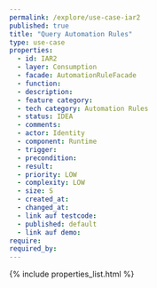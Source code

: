```yaml
---
permalink: /explore/use-case-iar2
published: true
title: "Query Automation Rules"
type: use-case
properties:
  - id: IAR2
  - layer: Consumption
  - facade: AutomationRuleFacade
  - function:
  - description:
  - feature category:
  - tech category: Automation Rules
  - status: IDEA
  - comments:
  - actor: Identity
  - component: Runtime
  - trigger:
  - precondition:
  - result:
  - priority: LOW
  - complexity: LOW
  - size: S
  - created_at:
  - changed_at:
  - link auf testcode:
  - published: default
  - link auf demo:
require:
required_by:
---
```


{% include properties_list.html %}
